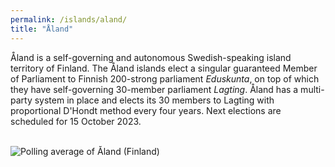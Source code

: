 ```yaml
---
permalink: /islands/aland/
title: "Åland"
---
```



Åland is a self-governing and autonomous Swedish-speaking island territory of Finland. The Åland islands elect a singular guaranteed Member of Parliament to Finnish 200-strong parliament *Eduskunta*, on top of which they have self-governing 30-member parliament *Lagting*. Åland has a multi-party system in place and elects its 30 members to Lagting with proportional D'Hondt method every four years. Next elections are scheduled for 15 October 2023.


<div><script type="text/javascript" defer src="https://datawrapper.dwcdn.net/aEmFH/embed.js?v=1" charset="utf-8"></script><noscript><img src="https://datawrapper.dwcdn.net/aEmFH/full.png" alt="" /></noscript></div>

<br>

<div><script type="text/javascript" defer src="https://datawrapper.dwcdn.net/TYtTI/embed.js?v=2" charset="utf-8"></script><noscript><img src="https://datawrapper.dwcdn.net/TYtTI/full.png" alt="Polling average of Åland (Finland)" /></noscript></div>
